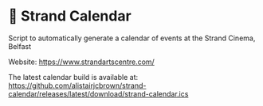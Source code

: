 # 📆 Strand Calendar

Script to automatically generate a calendar of events at the Strand Cinema,
Belfast

Website: https://www.strandartscentre.com/

The latest calendar build is available at: https://github.com/alistairjcbrown/strand-calendar/releases/latest/download/strand-calendar.ics

